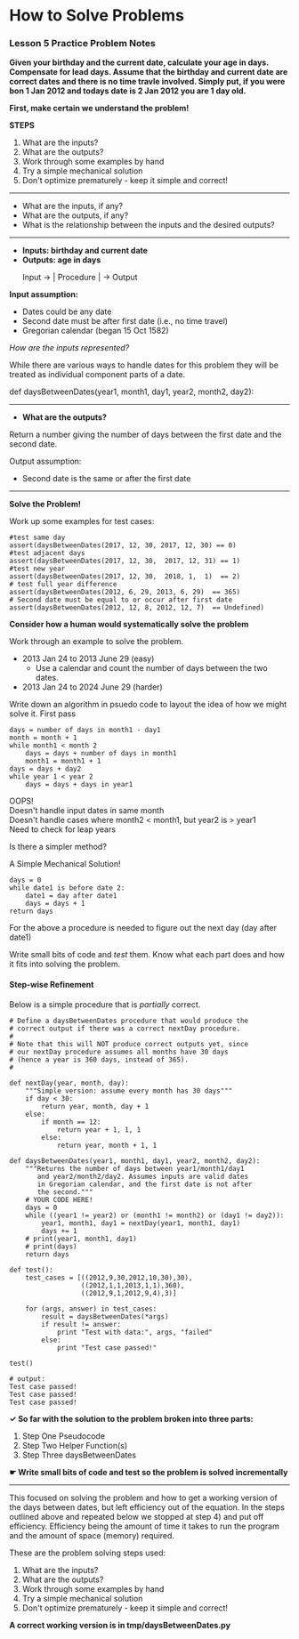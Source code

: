 # How to Solve Problems

### Lesson 5 Practice Problem Notes

**Given your birthday and the current date, calculate your age in days. Compensate for lead days. Assume that the birthday and current date are correct dates and there is no time travle involved. Simply put, if you were bon 1 Jan 2012 and todays date is 2 Jan 2012 you are 1 day old.** 

**First, make certain we understand the problem!**  

**STEPS**

1. What are the inputs?
2. What are the outputs?
3. Work through some examples by hand
4. Try a simple mechanical solution
5. Don't optimize prematurely - keep it simple and correct!


------
- What are the inputs, if any?
- What are the outputs, if any?
- What is the relationship between the inputs and the desired outputs?   
------

- **Inputs: birthday and current date**
- **Outputs: age in days**

&nbsp;&nbsp;&nbsp;&nbsp;&nbsp;&nbsp;Input -> | Procedure | -> Output


**Input assumption:**

* Dates could be any date
* Second date must be after first date (i.e., no time travel)
* Gregorian calendar (began 15 Oct 1582)

_How are the inputs represented?_

While there are various ways to handle dates for this problem they will be treated as individual component parts of a date.

def daysBetweenDates(year1, month1, day1, year2, month2, day2):

------
- **What are the outputs?**

Return a number giving the number of days between the first date and the second date.

Output assumption:

* Second date is the same or after the first date

------
**Solve the Problem!**

Work up some examples for test cases:
```
#test same day
assert(daysBetweenDates(2017, 12, 30, 2017, 12, 30) == 0)
#test adjacent days
assert(daysBetweenDates(2017, 12, 30,  2017, 12, 31) == 1)
#test new year
assert(daysBetweenDates(2017, 12, 30,  2018, 1,  1)  == 2)
# test full year difference
assert(daysBetweenDates(2012, 6, 29, 2013, 6, 29)  == 365)
# Second date must be equal to or occur after first date
assert(daysBetweenDates(2012, 12, 8, 2012, 12, 7)  == Undefined)
```

**Consider how a human would systematically solve the problem**

Work through an example to solve the problem.

 - 2013 Jan 24 to 2013 June 29 (easy)
    - Use a calendar and count the number of days between the two dates.
 - 2013 Jan 24 to 2024 June 29 (harder)
 
Write down an algorithm in psuedo code to layout the idea of how we might solve it.
First pass
```
days = number of days in month1 - day1
month = month + 1
while month1 < month 2
	days = days + number of days in month1
	month1 = month1 + 1
days = days + day2
while year 1 < year 2
	days = days + days in year1
```

OOPS! <br />
Doesn't handle input dates in same month <br />
Doesn't handle cases where month2 < month1, but year2 is > year1 <br />
Need to check for leap years <br />

Is there a simpler method?

A Simple Mechanical Solution!
```
days = 0
while date1 is before date 2:
	date1 = day after date1
	days = days + 1
return days
```

For the above a procedure is needed to figure out the next day (day after date1)

Write small bits of code and _test_ them. Know what each part does and how it fits into solving the problem.

#### Step-wise Refinement
Below is a simple procedure that is _partially_ correct.
```
# Define a daysBetweenDates procedure that would produce the
# correct output if there was a correct nextDay procedure.
#
# Note that this will NOT produce correct outputs yet, since
# our nextDay procedure assumes all months have 30 days
# (hence a year is 360 days, instead of 365).
# 

def nextDay(year, month, day):
    """Simple version: assume every month has 30 days"""
    if day < 30:
        return year, month, day + 1
    else:
        if month == 12:
            return year + 1, 1, 1
        else:
            return year, month + 1, 1
        
def daysBetweenDates(year1, month1, day1, year2, month2, day2):
    """Returns the number of days between year1/month1/day1
       and year2/month2/day2. Assumes inputs are valid dates
       in Gregorian calendar, and the first date is not after
       the second."""
    # YOUR CODE HERE!
    days = 0
    while ((year1 != year2) or (month1 != month2) or (day1 != day2)):
        year1, month1, day1 = nextDay(year1, month1, day1)
        days += 1
    # print(year1, month1, day1)
    # print(days)
    return days

def test():
    test_cases = [((2012,9,30,2012,10,30),30), 
                  ((2012,1,1,2013,1,1),360),
                  ((2012,9,1,2012,9,4),3)]
    
    for (args, answer) in test_cases:
        result = daysBetweenDates(*args)
        if result != answer:
            print "Test with data:", args, "failed"
        else:
            print "Test case passed!"

test()

# output:
Test case passed!
Test case passed!
Test case passed!
```

**&checkmark; So far with the solution to the problem broken into three parts:**

1. Step One Pseudocode
2. Step Two Helper Function(s)
3. Step Three daysBetweenDates

**&#x261B; Write small bits of code and test so the problem is solved incrementally**

<hr /> 

This focused on solving the problem and how to get a working version of the days between dates, but left efficiency out of the equation. In the steps outlined above and repeated below we stopped at step 4) and put off efficiency. Efficiency being the amount of time it takes to run the program and the amount of space (memory) required. 

These are the problem solving steps used:

1. What are the inputs?
2. What are the outputs?
3. Work through some examples by hand
4. Try a simple mechanical solution
5. Don't optimize prematurely - keep it simple and correct!


**A correct working version is in tmp/daysBetweenDates.py**


